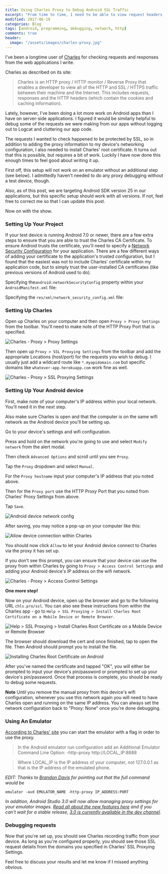 ```yaml
---
title: Using Charles Proxy to Debug Android SSL Traffic
excerpt: "From time to time, I need to be able to view request headers and response bodies triggered by our Android apps to and from our back-end servers."
modified: 2017-06-19
categories: Blog
tags: [android, programming, debugging, network, http]
comments: true
header:
  image: "/assets/images/charles-proxy.jpg"
---
```


I've been a longtime user of [Charles](https://www.charlesproxy.com/) for checking requests and responses from the web applications I write.

Charles as described on its site:

> Charles is an HTTP proxy / HTTP monitor / Reverse Proxy that enables a developer to view all of the HTTP and SSL / HTTPS traffic between their machine and the Internet. This includes requests, responses and the HTTP headers (which contain the cookies and caching information).

Lately, however, I've been doing a lot more work on Android apps than I have on server-side applications. I figured it would be similarly helpful to debug some of the requests we were making from our apps without logging out to Logcat and cluttering our app code.

The requests I wanted to check happened to be protected by SSL, so in addition to adding the proxy information to my device's networking configuration, I also needed to install Charles' root certificate. It turns out that this is possible, but requires a bit of work. Luckily I have now done this enough times to feel good about writing it up.

First off, this setup will not work on an emulator without an additional step (see below). I admittedly haven't needed to do any proxy debugging without a test device, though.

Also, as of this post, we are targeting Android SDK version 25 in our applications, but this specific setup should work with all versions. If not, feel free to correct me so that I can update this post.

Now on with the show.

### Setting Up Your Project

If your test device is running Android 7.0 or newer, there are a few extra steps to ensure that you are able to trust the Charles CA Certificate. To ensure Android trusts the certificate, you'll need to specify a [Network Security Configuration](https://developer.android.com/training/articles/security-config.html) for your application. There are a few different ways of adding your certificate to the application's trusted configuration, but I found that the easiest was not to include Charles' certificate within my application code, but to simply trust the user-installed CA certificates (like previous versions of Android used to do).

Specifying the`android:networkSecurityConfig` property within your `AndroidManifest.xml` file:

<script src="https://gist.github.com/brkattk/804bb7e81759f80d2ed4abed27875766.js?file=AndroidManifest.xml"></script>

Specifying the `res/xml/network_security_config.xml` file:

<script src="https://gist.github.com/brkattk/804bb7e81759f80d2ed4abed27875766.js?file=network_security_config.xml"></script>

### Setting Up Charles

Open up Charles on your computer and then open `Proxy > Proxy Settings` from the toolbar. You'll need to make note of the HTTP Proxy Port that is specified.

<img src="/assets/images/charles-proxy-settings.png" alt="Charles - Proxy > Proxy Settings" />

Then open up `Proxy > SSL Proxying Settings` from the toolbar and add the appropriate Locations (host/port) for the requests you wish to debug. I usually just add a wildcard route like `*.myapidomain.com` but specific domains like `whatever-app.herokuapp.com` work fine as well.

<img src="/assets/images/charles-ssl-proxying-settings.png" alt="Charles - Proxy > SSL Proxying Settings"/>

### Setting Up Your Android device

First, make note of your computer's IP address within your local network. You'll need it in the next step.

Also make sure Charles is open and that the computer is on the same wifi network as the Android device you'll be setting up.

Go to your device's settings and wifi configuration.

Press and hold on the network you're going to use and select `Modify network` from the alert modal.

Then check `Advanced Options` and scroll until you see `Proxy`.

Tap the `Proxy` dropdown and select `Manual`.

For the `Proxy hostname` input your computer's IP address that you noted above.

Then for the `Proxy port` use the HTTP Proxy Port that you noted from Charles' Proxy Settings from above.

Tap `Save`.

<img src="/assets/images/charles-android-device-network-config.png" alt="Android device network config" />

After saving, you may notice a pop-up on your computer like this:

<img src="/assets/images/charles-allow-device-connection.png" alt="Allow device connection within Charles" />

You should now click `Allow` to let your Android device connect to Charles via the proxy it has set up.

If you don't see this prompt, you can ensure that your device can use the proxy from within Charles by going to `Proxy > Access Control Settings` and adding your Android device's IP address on the wifi network.

<img src="/assets/images/charles-access-control-settings.png" alt="Charles - Proxy > Access Control Settings" />

__One more step!__

Now on your Android device, open up the browser and go to the following URL `chls.pro/ssl`. You can also see these instructions from within the Charles app - go to `Help > SSL Proxying > Install Charles Root Certificate on a Mobile Device or Remote Browser`.

<img src="/assets/images/help-install-charles-root-cert.jpg" alt="Help > SSL Proxying > Install Charles Root Certificate on a Mobile Device or Remote Browser">

The browser should download the cert and once finished, tap to open the file. Then Android should prompt you to install the file.

<img src="/assets/images/charles-cert-fire-tablet.png" alt="Installing Charles Root Certificate on Android" />

After you've named the certificate and tapped "OK", you will either be prompted to input your device's pin/password or prompted to set up your device's pin/password. Once that process is complete, you should be ready to debug some requests.

__Note__ Until you remove the manual proxy from this device's wifi configuration, whenever you use this network again you will need to have Charles open and running on the same IP address. You can always set the network configuration back to "Proxy: None" once you're done debugging.

### Using An Emulator

[According to Charles' site](https://www.charlesproxy.com/documentation/configuration/browser-and-system-configuration/) you can start the emulator with a flag in order to use the proxy.

> In the Android emulator run configuration add an Additional Emulator Command Line Option:
-http-proxy http://LOCAL_IP:8888

> Where LOCAL_IP is the IP address of your computer, not 127.0.0.1 as that is the IP address of the emulated phone.

_EDIT: Thanks to [Brandon Davis](https://twitter.com/xBrandonDavisx) for pointing out that the full command would be_

    emulator -avd EMULATOR_NAME -http-proxy IP_ADDRESS:PORT

_In addition, Android Studio 3.0 will now allow managing proxy settings for your emulator images. [Read all about the new features here](https://developer.android.com/studio/preview/features/index.html) and if you can't wait for a stable release, [3.0 is currently available in the dev channel](https://developer.android.com/studio/preview/index.html)._

### Debugging requests

Now that you're set up, you should see Charles recording traffic from your device. As long as you're configured properly, you should see those SSL request details from the domains you specified in Charles' SSL Proxying Settings.

Feel free to discuss your results and let me know if I missed anything obvious.
